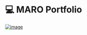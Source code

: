 # 💻 MARO Portfolio

[![image](https://github.com/maro911220/portfolio/assets/84649949/814a1138-0ec3-4f8e-b9f4-408b5024bf85)](https://maro-portfolio.vercel.app/)
